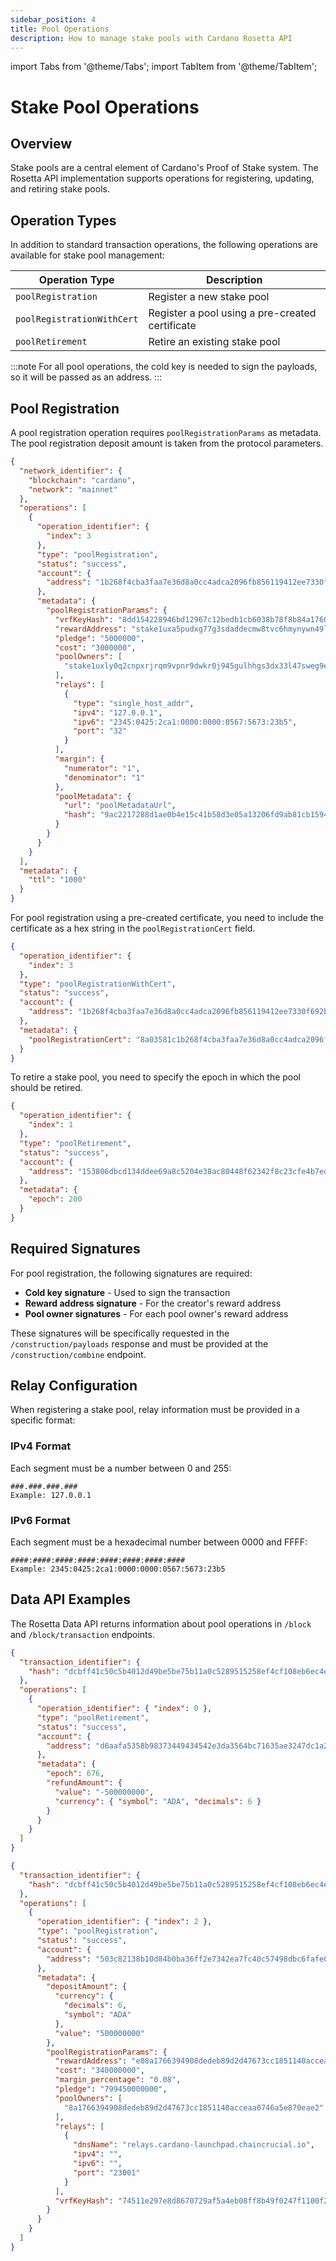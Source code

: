 ```yaml
---
sidebar_position: 4
title: Pool Operations
description: How to manage stake pools with Cardano Rosetta API
---
```


import Tabs from '@theme/Tabs';
import TabItem from '@theme/TabItem';

# Stake Pool Operations

## Overview

Stake pools are a central element of Cardano's Proof of Stake system. The Rosetta API implementation supports operations for registering, updating, and retiring stake pools.

## Operation Types

In addition to standard transaction operations, the following operations are available for stake pool management:

| Operation Type             | Description                                     |
| -------------------------- | ----------------------------------------------- |
| `poolRegistration`         | Register a new stake pool                       |
| `poolRegistrationWithCert` | Register a pool using a pre-created certificate |
| `poolRetirement`           | Retire an existing stake pool                   |

:::note
For all pool operations, the cold key is needed to sign the payloads, so it will be passed as an address.
:::

## Pool Registration

<Tabs>
  <TabItem value="standard" label="Standard Registration" default>

A pool registration operation requires `poolRegistrationParams` as metadata. The pool registration deposit amount is taken from the protocol parameters.

```json
{
  "network_identifier": {
    "blockchain": "cardano",
    "network": "mainnet"
  },
  "operations": [
    {
      "operation_identifier": {
        "index": 3
      },
      "type": "poolRegistration",
      "status": "success",
      "account": {
        "address": "1b268f4cba3faa7e36d8a0cc4adca2096fb856119412ee7330f692b5"
      },
      "metadata": {
        "poolRegistrationParams": {
          "vrfKeyHash": "8dd154228946bd12967c12bedb1cb6038b78f8b84a1760b1a788fa72a4af3db0",
          "rewardAddress": "stake1uxa5pudxg77g3sdaddecmw8tvc6hmynywn49lltt4fmvn7caek7a5",
          "pledge": "5000000",
          "cost": "3000000",
          "poolOwners": [
            "stake1uxly0q2cnpxrjrqm9vpnr9dwkr0j945gulhhgs3dx33l47sweg9er"
          ],
          "relays": [
            {
              "type": "single_host_addr",
              "ipv4": "127.0.0.1",
              "ipv6": "2345:0425:2ca1:0000:0000:0567:5673:23b5",
              "port": "32"
            }
          ],
          "margin": {
            "numerator": "1",
            "denominator": "1"
          },
          "poolMetadata": {
            "url": "poolMetadataUrl",
            "hash": "9ac2217288d1ae0b4e15c41b58d3e05a13206fd9ab81cb15943e4174bf30c90b"
          }
        }
      }
    }
  ],
  "metadata": {
    "ttl": "1000"
  }
}
```

  </TabItem>
  <TabItem value="with-cert" label="Registration With Certificate">

For pool registration using a pre-created certificate, you need to include the certificate as a hex string in the `poolRegistrationCert` field.

```json
{
  "operation_identifier": {
    "index": 3
  },
  "type": "poolRegistrationWithCert",
  "status": "success",
  "account": {
    "address": "1b268f4cba3faa7e36d8a0cc4adca2096fb856119412ee7330f692b5"
  },
  "metadata": {
    "poolRegistrationCert": "8a03581c1b268f4cba3faa7e36d8a0cc4adca2096fb856119412ee7330f692b558208dd154228946bd12967c12bedb1cb6038b78f8b84a1760b1a788fa72a4af3db01a004c4b401a002dc6c0d81e820101581de1bb40f1a647bc88c1bd6b738db8eb66357d926474ea5ffd6baa76c9fb81581c7a9a4d5a6ac7a9d8702818fa3ea533e56c4f1de16da611a730ee3f008184001820445820f5d9505820f5d9ea167fd2e0b19647f18dd1e0826f706f6f6c4d6574616461746155726c58209ac2217288d1ae0b4e15c41b58d3e05a13206fd9ab81cb15943e4174bf30c90b"
  }
}
```

  </TabItem>
  <TabItem value="retirement" label="Pool Retirement">

To retire a stake pool, you need to specify the epoch in which the pool should be retired.

```json
{
  "operation_identifier": {
    "index": 1
  },
  "type": "poolRetirement",
  "status": "success",
  "account": {
    "address": "153806dbcd134ddee69a8c5204e38ac80448f62342f8c23cfe4b7edf"
  },
  "metadata": {
    "epoch": 200
  }
}
```

  </TabItem>
</Tabs>

## Required Signatures

For pool registration, the following signatures are required:

- **Cold key signature** - Used to sign the transaction
- **Reward address signature** - For the creator's reward address
- **Pool owner signatures** - For each pool owner's reward address

These signatures will be specifically requested in the `/construction/payloads` response and must be provided at the `/construction/combine` endpoint.

## Relay Configuration

When registering a stake pool, relay information must be provided in a specific format:

### IPv4 Format

Each segment must be a number between 0 and 255:

```
###.###.###.###
Example: 127.0.0.1
```

### IPv6 Format

Each segment must be a hexadecimal number between 0000 and FFFF:

```
####:####:####:####:####:####:####:####
Example: 2345:0425:2ca1:0000:0000:0567:5673:23b5
```

## Data API Examples

The Rosetta Data API returns information about pool operations in `/block` and `/block/transaction` endpoints.

<Tabs>
  <TabItem value="retirement-response" label="Pool Retirement Response" default>

```json
{
  "transaction_identifier": {
    "hash": "dcbff41c50c5b4012d49be5be75b11a0c5289515258ef4cf108eb6ec4ed5f37a"
  },
  "operations": [
    {
      "operation_identifier": { "index": 0 },
      "type": "poolRetirement",
      "status": "success",
      "account": {
        "address": "d6aafa5358b98373449434542e3da3564bc71635ae3247dc1a2b7b0e"
      },
      "metadata": {
        "epoch": 676,
        "refundAmount": {
          "value": "-500000000",
          "currency": { "symbol": "ADA", "decimals": 6 }
        }
      }
    }
  ]
}
```

  </TabItem>
  <TabItem value="registration-response" label="Pool Registration Response">

```json
{
  "transaction_identifier": {
    "hash": "dcbff41c50c5b4012d49be5be75b11a0c5289515258ef4cf108eb6ec4ed5f37a"
  },
  "operations": [
    {
      "operation_identifier": { "index": 2 },
      "type": "poolRegistration",
      "status": "success",
      "account": {
        "address": "503c82138b10d84b0ba36ff2e7342ea7fc40c57498dbc6fafe0cd322"
      },
      "metadata": {
        "depositAmount": {
          "currency": {
            "decimals": 6,
            "symbol": "ADA"
          },
          "value": "500000000"
        },
        "poolRegistrationParams": {
          "rewardAddress": "e08a1766394908dedeb89d2d47673cc1851140acceaa0746a5e870eae2",
          "cost": "340000000",
          "margin_percentage": "0.08",
          "pledge": "799450000000",
          "poolOwners": [
            "8a1766394908dedeb89d2d47673cc1851140acceaa0746a5e870eae2"
          ],
          "relays": [
            {
              "dnsName": "relays.cardano-launchpad.chaincrucial.io",
              "ipv4": "",
              "ipv6": "",
              "port": "23001"
            }
          ],
          "vrfKeyHash": "74511e297e8d8670729af5a4eb08ff8b49f0247f1100f28ce5599b44f07b57b4"
        }
      }
    }
  ]
}
```

  </TabItem>
</Tabs>
